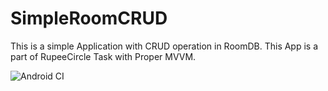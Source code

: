 # SimpleRoomCRUD
This is a simple Application with CRUD operation in RoomDB. This App is a part of RupeeCircle Task with Proper MVVM.

![Android CI](https://github.com/bibutikoley/SimpleRoomCRUD/workflows/Android%20CI/badge.svg?branch=master)
